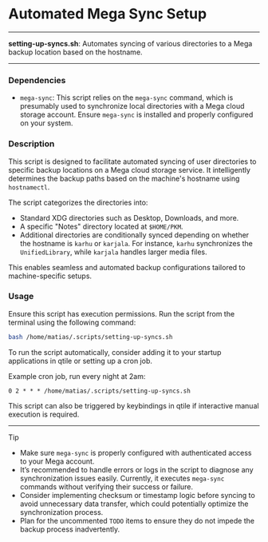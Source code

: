 # Automated Mega Sync Setup

---

**setting-up-syncs.sh**: Automates syncing of various directories to a Mega backup location based on the hostname.

---

### Dependencies

- `mega-sync`: This script relies on the `mega-sync` command, which is presumably used to synchronize local directories with a Mega cloud storage account. Ensure `mega-sync` is installed and properly configured on your system.

### Description

This script is designed to facilitate automated syncing of user directories to specific backup locations on a Mega cloud storage service. It intelligently determines the backup paths based on the machine's hostname using `hostnamectl`. 

The script categorizes the directories into:
- Standard XDG directories such as Desktop, Downloads, and more.
- A specific "Notes" directory located at `$HOME/PKM`.
- Additional directories are conditionally synced depending on whether the hostname is `karhu` or `karjala`. For instance, `karhu` synchronizes the `UnifiedLibrary`, while `karjala` handles larger media files.

This enables seamless and automated backup configurations tailored to machine-specific setups.

### Usage

Ensure this script has execution permissions. Run the script from the terminal using the following command:
```bash
bash /home/matias/.scripts/setting-up-syncs.sh
```

To run the script automatically, consider adding it to your startup applications in qtile or setting up a cron job.

Example cron job, run every night at 2am:
```cron
0 2 * * * /home/matias/.scripts/setting-up-syncs.sh
```

This script can also be triggered by keybindings in qtile if interactive manual execution is required.

---

> [!TIP]
> 
> - Make sure `mega-sync` is properly configured with authenticated access to your Mega account. 
> - It’s recommended to handle errors or logs in the script to diagnose any synchronization issues easily. Currently, it executes `mega-sync` commands without verifying their success or failure.
> - Consider implementing checksum or timestamp logic before syncing to avoid unnecessary data transfer, which could potentially optimize the synchronization process.
> - Plan for the uncommented `TODO` items to ensure they do not impede the backup process inadvertently.